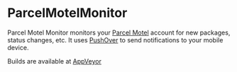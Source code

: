 ParcelMotelMonitor
==================

Parcel Motel Monitor monitors your [Parcel Motel][1] account for new packages, status changes, etc. It uses [PushOver][2] to send notifications to your mobile device.

Builds are available at [AppVeyor][3]

[1]: http://www.parcelmotel.com
[2]: https://pushover.net/
[3]: https://ci.appveyor.com/project/tiernano/parcelmotelmonitor
